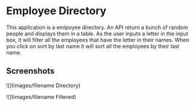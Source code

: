 # Employee Directory 

This application is a emlpoyee directory. An API return a bunch of random people and displays them in a table. As the user inputs a letter in the input box, it will filter all the employees that have the letter in their names. When you click on sort by last name it will sort all the employees by their last name.

## Screenshots
![](images/filename Directory)


![](images/filename Filtered)

